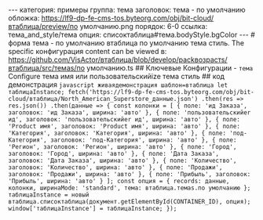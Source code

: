 --- категория: примеры группа: тема заголовок: тема - по умолчанию обложка: https://lf9-dp-fe-cms-tos.byteorg.com/obj/bit-cloud/втаблица/preview/по умолчанию.png порядок: 6-0 ссылка: тема_and_style/тема опция: списоктаблица#тема.bodyStyle.bgColor --- # форма тема - по умолчанию втаблица по умолчанию тема стиль. The specific конфигурация content can be viewed в: https://github.com/VisActor/втаблица/blob/develop/packвозрастs/втаблица/src/темаs/по умолчанию.ts ## Ключевые Конфигурации - `тема` Configure тема имя или пользовательскийize тема стиль ## код демонстрация ```javascript живаядемонстрация шаблон=втаблица let таблицаInstance; fetch('https://lf9-dp-fe-cms-tos.byteorg.com/obj/bit-cloud/втаблица/North_American_Superstore_данные.json') .then(res => res.json()) .then(данные => { const колонки = [ { поле: 'ид Заказа', заголовок: 'ид Заказа', ширина: 'авто' }, { поле: 'пользовательскийer ид', заголовок: 'пользовательскийer ид', ширина: 'авто' }, { поле: 'Product имя', заголовок: 'Product имя', ширина: 'авто' }, { поле: 'Категория', заголовок: 'Категория', ширина: 'авто' }, { поле: 'под-Категория', заголовок: 'под-Категория', ширина: 'авто' }, { поле: 'Регион', заголовок: 'Регион', ширина: 'авто' }, { поле: 'Город', заголовок: 'Город', ширина: 'авто' }, { поле: 'Дата Заказа', заголовок: 'Дата Заказа', ширина: 'авто' }, { поле: 'Количество', заголовок: 'Количество', ширина: 'авто' }, { поле: 'Продажи', заголовок: 'Продажи', ширина: 'авто' }, { поле: 'Прибыль', заголовок: 'Прибыль', ширина: 'авто' } ]; const опция = { records: данные, колонки, ширинаMode: 'standard', тема: втаблица.темаs.по умолчанию }; таблицаInstance = новый втаблица.списоктаблица(документ.getElementById(CONTAINER_ID), опция); window['таблицаInstance'] = таблицаInstance; }); ``` 